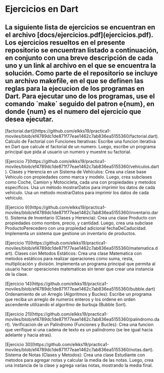 <h1>
    Ejercicios en Dart
</h1>

<h2>
    La siguiente lista de ejercicios se encuentran en el archivo [docs/ejercicios.pdf](ejercicios.pdf).
    Los ejercicios resueltos en el presente repositorio se encuentran listado a continuación, en conjunto
    con una breve descripción de cada uno y un link al archivo en el que se encuentra la solución.
    Como parte de el repositorio se incluye un archivo makefile, en el que se definen las reglas para
    la ejecucion de los programas en Dart.
    Para ejecutar uno de los programas, use el comando `make` seguido del patron e{num}, en donde {num} 
    es el numero del ejercicio que desea ejecutar.
</h2>

<p>
    [factorial.dart](https://github.com/elkks19/practica1-moviles/blob/ef4789dc1de871f77eae1462c7ab836ea5155360/factorial.dart). 
    Calculo de Factorial con Funciones Iterativas: 
    Escribe una funcion iterativa en Dart que calcule el factorial de un numero. 
    Luego, escribe un programa principal que pida al usuario un numero y muestre su factorial.
</p>

<p>
    [Ejercicio 7](https://github.com/elkks19/practica1-moviles/blob/ef4789dc1de871f77eae1462c7ab836ea5155360/vehiculos.dart). Clases y Herencia en un Sistema de Vehículos:
    Crea una clase base Vehiculo con propiedades como marca y modelo. Luego, crea subclases como Coche, Camion y Motocicleta, 
    cada una con propiedades y metodos específicos. Usa un método mostrarDatos para imprimir los datos de cada vehículo.
    Usa un método mostrarDatos para imprimir los datos de cada vehículo.
</p>

<p>
    [Ejercicio 9](https://github.com/elkks19/practica1-moviles/blob/ef4789dc1de871f77eae1462c7ab836ea5155360/inventario.dart). Sistema de Inventario (Clases y Herencia): 
    Crea una clase Producto con propiedades como nombre, precio, y cantidad. Luego, crea una subclase ProductoPerecedero con una propiedad
    adicional fechaDeCaducidad. Implementa un sistema que gestione un inventario de productos.
</p>

<p>
    [Ejercicio 11](https://github.com/elkks19/practica1-moviles/blob/ef4789dc1de871f77eae1462c7ab836ea5155360/matematica.dart). 
    Clases con Metodos Estáticos:
    Crea una clase Matematica con metodos estáticos para realizar operaciones como suma, resta, multiplicación y división.
    Implementa un programa principal que permita al usuario hacer operaciones matematicas sin tener que crear una instancia de la clase.
</p>

<p>
    [Ejercicio 14](https://github.com/elkks19/practica1-moviles/blob/ef4789dc1de871f77eae1462c7ab836ea5155360/bubble.dart)
    Ordenamiento de un Arreglo (Algoritmos y Bucles):
    Escribe un programa que reciba un arreglo de numeros enteros y los ordene en orden ascendente utilizando el algoritmo de burbuja (Bubble Sort).
</p>

<p>
    [Ejercicio 21](https://github.com/elkks19/practica1-moviles/blob/ef4789dc1de871f77eae1462c7ab836ea5155360/palindromo.dart). Verificacion de un Palíndromo (Funciones y Bucles):
    Crea una funcion que verifique si una cadena de texto es un palíndromo (se lee igual hacia adelante y hacia atras).
</p>

<p>
    [Ejercicio 30](https://github.com/elkks19/practica1-moviles/blob/ef4789dc1de871f77eae1462c7ab836ea5155360/notas.dart). Sistema de Notas (Clases y Metodos):
    Crea una clase Estudiante con metodos para agregar notas y calcular la media de las notas. Luego, crea una instancia de la clase y agrega varias notas,
    mostrando la media final.
</p>
